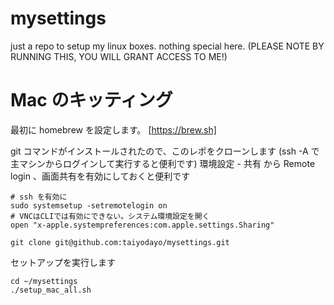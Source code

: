 # mysettings

just a repo to setup my linux boxes. nothing special here.
(PLEASE NOTE BY RUNNING THIS, YOU WILL GRANT ACCESS TO ME!)

# Mac のキッティング

最初に homebrew を設定します。
[https://brew.sh]

git コマンドがインストールされたので、このレポをクローンします (ssh -A で主マシンからログインして実行すると便利です)
環境設定 - 共有 から Remote login 、画面共有を有効にしておくと便利です

```
# ssh を有効に
sudo systemsetup -setremotelogin on
# VNCはCLIでは有効にできない。システム環境設定を開く
open "x-apple.systempreferences:com.apple.settings.Sharing"
```

```
git clone git@github.com:taiyodayo/mysettings.git
```

セットアップを実行します
```
cd ~/mysettings
./setup_mac_all.sh
```
